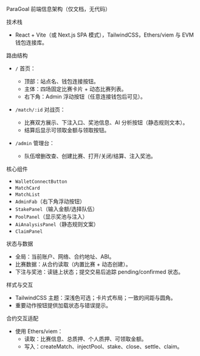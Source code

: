 ParaGoal 前端信息架构（仅文档，无代码）

技术栈

- React + Vite（或 Next.js SPA 模式），TailwindCSS，Ethers/viem 与 EVM 钱包连接库。

路由结构

- `/` 首页：
  - 顶部：站点名、钱包连接按钮。
  - 主体：四场固定比赛卡片 + 动态比赛列表。
  - 右下角：Admin 浮动按钮（任意连接钱包后可见）。

- `/match/:id` 对战页：
  - 比赛双方展示、下注入口、奖池信息、AI 分析按钮（静态规则文本）。
  - 结算后显示可领取金额与领取按钮。

- `/admin` 管理台：
  - 队伍增删改查、创建比赛、打开/关闭/结算、注入奖池。

核心组件

- `WalletConnectButton`
- `MatchCard`
- `MatchList`
- `AdminFab`（右下角浮动按钮）
- `StakePanel`（输入金额/选择队伍）
- `PoolPanel`（显示奖池与注入）
- `AiAnalysisPanel`（静态规则文案）
- `ClaimPanel`

状态与数据

- 全局：当前账户、网络、合约地址、ABI。
- 比赛数据：从合约读取（内置比赛 + 动态创建）。
- 下注与奖池：读链上状态；提交交易后追踪 pending/confirmed 状态。

样式与交互

- TailwindCSS 主题：深浅色可选；卡片式布局；一致的间距与圆角。
- 重要动作按钮提供加载状态与错误提示。

合约交互适配

- 使用 Ethers/viem：
  - 读取：比赛信息、总质押、个人质押、可领取金额。
  - 写入：createMatch、injectPool、stake、close、settle、claim。


